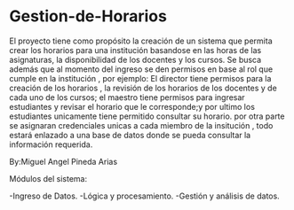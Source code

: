 # Gestion-de-Horarios

El proyecto tiene como propósito la creación de un sistema que permita crear los horarios para una institución basandose en las horas de las asignaturas, la disponibilidad de los docentes y los cursos.
Se busca además que al momento del ingreso se den permisos en base al rol que cumple en la institución , por ejemplo: El director tiene permisos para la creación de los horarios , la revisión de los horarios de los docentes y de cada uno de los cursos; el maestro tiene permisos para ingresar estudiantes y revisar el horario que le corresponde;y por ultimo los estudiantes  unicamente tiene permitido consultar su horario.
por otra parte se asignaran credenciales unicas a cada miembro de la insitución , todo estará enlazado a una base de datos donde se pueda consultar la información requerida.


By:Miguel Angel Pineda Arias

Módulos del sistema:

-Ingreso de Datos.
-Lógica y procesamiento.
-Gestión y análisis de datos.
